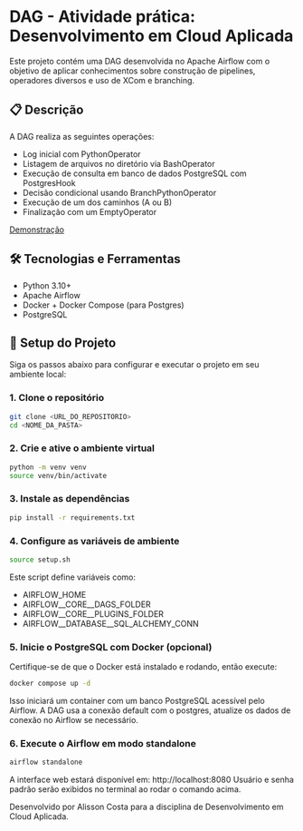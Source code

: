 # DAG - Atividade prática: Desenvolvimento em Cloud Aplicada

Este projeto contém uma DAG desenvolvida no Apache Airflow com o objetivo de aplicar conhecimentos sobre construção de pipelines, operadores diversos e uso de XCom e branching.

## 📋 Descrição

A DAG realiza as seguintes operações:

- Log inicial com PythonOperator
- Listagem de arquivos no diretório via BashOperator
- Execução de consulta em banco de dados PostgreSQL com PostgresHook
- Decisão condicional usando BranchPythonOperator
- Execução de um dos caminhos (A ou B)
- Finalização com um EmptyOperator

[Demonstração](.github/screenshots/demo.mp4)

## 🛠️ Tecnologias e Ferramentas

- Python 3.10+
- Apache Airflow
- Docker + Docker Compose (para Postgres)
- PostgreSQL

## 🚀 Setup do Projeto

Siga os passos abaixo para configurar e executar o projeto em seu ambiente local:

### 1. Clone o repositório

```bash
git clone <URL_DO_REPOSITORIO>
cd <NOME_DA_PASTA>
```

### 2. Crie e ative o ambiente virtual

```bash
python -m venv venv
source venv/bin/activate
```

### 3. Instale as dependências
```bash
pip install -r requirements.txt

```


### 4. Configure as variáveis de ambiente
```bash
source setup.sh

```

Este script define variáveis como:

- AIRFLOW_HOME
- AIRFLOW__CORE__DAGS_FOLDER
- AIRFLOW__CORE__PLUGINS_FOLDER
- AIRFLOW__DATABASE__SQL_ALCHEMY_CONN

### 5. Inicie o PostgreSQL com Docker (opcional)

Certifique-se de que o Docker está instalado e rodando, então execute:

```bash
docker compose up -d
```

Isso iniciará um container com um banco PostgreSQL acessível pelo Airflow. A DAG usa a conexão default com o postgres, atualize os dados de conexão no Airflow se necessário.

### 6. Execute o Airflow em modo standalone

```bash
airflow standalone
```

A interface web estará disponível em: http://localhost:8080
Usuário e senha padrão serão exibidos no terminal ao rodar o comando acima.


Desenvolvido por Alisson Costa para a disciplina de Desenvolvimento em Cloud Aplicada.


